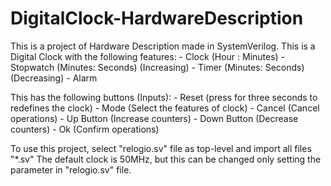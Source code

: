 # DigitalClock-HardwareDescription

This is a project of Hardware Description made in SystemVerilog. This is a Digital Clock with the following features:
	 - Clock (Hour : Minutes)
	 - Stopwatch (Minutes: Seconds) (Increasing)
	 - Timer (Minutes: Seconds) (Decreasing)
	 - Alarm
	 
This has the following buttons (Inputs):
	 - Reset (press for three seconds to redefines the clock)
	 - Mode (Select the features of clock)
	 - Cancel (Cancel operations)
	 - Up Button (Increase counters)
	 - Down Button (Decrease counters) 
	 - Ok (Confirm operations)
	 
To use this project, select "relogio.sv" file as top-level and import all files "*.sv"
The default clock is 50MHz, but this can be changed only setting the parameter in "relogio.sv" file.

